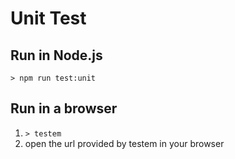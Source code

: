 # Unit Test

## Run in Node.js

`> npm run test:unit`

## Run in a browser

1. `> testem`
2. open the url provided by testem in your browser
